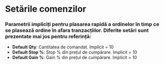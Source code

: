 # **Setările comenzilor**

### Parametrii impliciți pentru plasarea rapidă a ordinelor în timp ce se plasează ordine în afara tranzacțiilor. Diferite setări sunt prezentate mai jos pentru referință:

- **Default Qty**: Cantitatea de comandat. Implicit = 10
- **Default Stop %**: Stop % din prețul de cumpărare. Implicit = 10
- **Default Gain %**: Gain % din prețul de cumpărare. Implicit = 10
